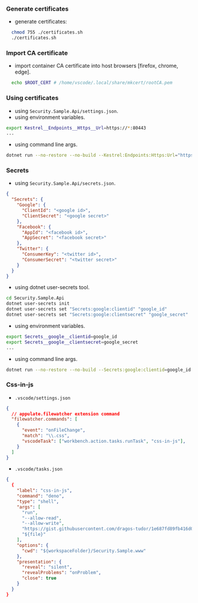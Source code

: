 ### Generate certificates
- generate certificates:
```sh
  chmod 755 ./certificates.sh
  ./certificates.sh
```

### Import CA certificate
- import container CA certificate into host browsers [firefox, chrome, edge].
```sh
  echo $ROOT_CERT # /home/vscode/.local/share/mkcert/rootCA.pem
```

### Using certificates
- using `Security.Sample.Api/settings.json`.
- using environment variables.
```sh
export Kestrel__Endpoints__Https__Url=https://*:80443
...
```
- using command line args.
```sh
dotnet run --no-restore --no-build --Kestrel:Endpoints:Https:Url="https://*:80443" ...
```

### Secrets
- using `Security.Sample.Api/secrets.json`.
```json
{
  "Secrets": {
    "Google": {
      "ClientId": "<google id>",
      "ClientSecret": "<google secret>"
    },
    "Facebook": {
      "AppId": "<facebook id>",
      "AppSecret": "<facebook secret>"
    },
    "Twitter": {
      "ConsumerKey": "<twitter id>",
      "ConsumerSecret": "<twitter secret>"
    }
  }
}
```
- using dotnet user-secrets tool.
```sh
cd Security.Sample.Api
dotnet user-secrets init
dotnet user-secrets set "Secrets:google:clientid" "google_id"
dotnet user-secrets set "Secrets:google:clientsecret" "google_secret"
```
- using environment variables.
```sh
export Secrets__google__clientid=google_id
export Secrets__google__clientsecret=google_secret
...
```
- using command line args.
```sh
dotnet run --no-restore --no-build --Secrets:google:clientid=google_id ...
```


### Css-in-js
- `.vscode/settings.json`
```json
{
  // appulate.filewatcher extension command
  "filewatcher.commands": [
    {
      "event": "onFileChange",
      "match": "\\.css",
      "vscodeTask": ["workbench.action.tasks.runTask", "css-in-js"],
    }
  ]
}
```
- `.vscode/tasks.json`
```json
{
  {
    "label": "css-in-js",
    "command": "deno",
    "type": "shell",
    "args": [
      "run",
      "--allow-read",
      "--allow-write",
      "https://gist.githubusercontent.com/dragos-tudor/1e687fd89fb416d0c0581cd03f9368d6/raw/8182b6efce4e020e91972a36ee86d06556bf2f67/css-in-js.js",
      "${file}"
    ],
    "options": {
      "cwd": "${workspaceFolder}/Security.Sample.www"
    },
    "presentation": {
      "reveal": "silent",
      "revealProblems": "onProblem",
      "close": true
    }
  }
}
```